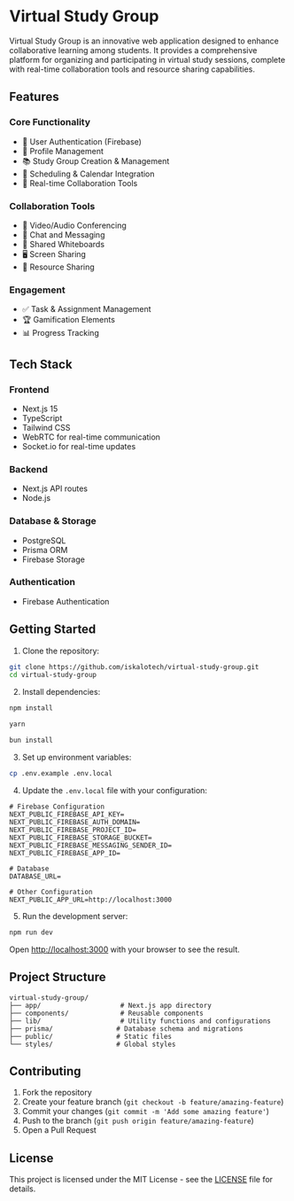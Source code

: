 # Virtual Study Group

Virtual Study Group is an innovative web application designed to enhance collaborative learning among students. It provides a comprehensive platform for organizing and participating in virtual study sessions, complete with real-time collaboration tools and resource sharing capabilities.

## Features

### Core Functionality

- 👤 User Authentication (Firebase)
- 👥 Profile Management
- 📚 Study Group Creation & Management
- 📅 Scheduling & Calendar Integration
- 💬 Real-time Collaboration Tools

### Collaboration Tools

- 🎥 Video/Audio Conferencing
- 💭 Chat and Messaging
- 📝 Shared Whiteboards
- 🖥️ Screen Sharing
- 📁 Resource Sharing

### Engagement

- ✅ Task & Assignment Management
- 🏆 Gamification Elements
- 📊 Progress Tracking

## Tech Stack

### Frontend

- Next.js 15
- TypeScript
- Tailwind CSS
- WebRTC for real-time communication
- Socket.io for real-time updates

### Backend

- Next.js API routes
- Node.js

### Database & Storage

- PostgreSQL
- Prisma ORM
- Firebase Storage

### Authentication

- Firebase Authentication

## Getting Started

1. Clone the repository:

```bash
git clone https://github.com/iskalotech/virtual-study-group.git
cd virtual-study-group
```

2. Install dependencies:

```bash
npm install
```

```bash
yarn
```

```bash
bun install
```

3. Set up environment variables:

```bash
cp .env.example .env.local
```

4. Update the `.env.local` file with your configuration:

```env
# Firebase Configuration
NEXT_PUBLIC_FIREBASE_API_KEY=
NEXT_PUBLIC_FIREBASE_AUTH_DOMAIN=
NEXT_PUBLIC_FIREBASE_PROJECT_ID=
NEXT_PUBLIC_FIREBASE_STORAGE_BUCKET=
NEXT_PUBLIC_FIREBASE_MESSAGING_SENDER_ID=
NEXT_PUBLIC_FIREBASE_APP_ID=

# Database
DATABASE_URL=

# Other Configuration
NEXT_PUBLIC_APP_URL=http://localhost:3000
```

5. Run the development server:

```bash
npm run dev
```

Open [http://localhost:3000](http://localhost:3000) with your browser to see the result.

## Project Structure

```
virtual-study-group/
├── app/                    # Next.js app directory
├── components/             # Reusable components
├── lib/                    # Utility functions and configurations
├── prisma/                # Database schema and migrations
├── public/                # Static files
└── styles/                # Global styles
```

## Contributing

1. Fork the repository
2. Create your feature branch (`git checkout -b feature/amazing-feature`)
3. Commit your changes (`git commit -m 'Add some amazing feature'`)
4. Push to the branch (`git push origin feature/amazing-feature`)
5. Open a Pull Request

## License

This project is licensed under the MIT License - see the [LICENSE](LICENSE) file for details.
